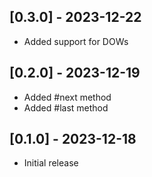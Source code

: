 ## [0.3.0] - 2023-12-22

- Added support for DOWs

## [0.2.0] - 2023-12-19

- Added #next method
- Added #last method

## [0.1.0] - 2023-12-18

- Initial release

